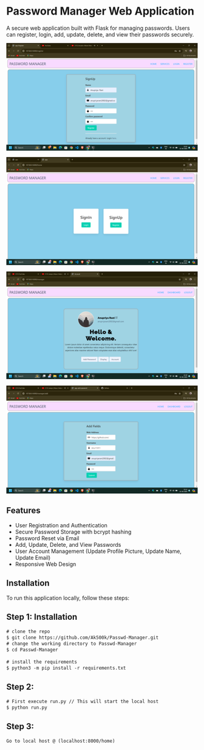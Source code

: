 # Password Manager Web Application

A secure web application built with Flask for managing passwords. Users can register, login, add, update, delete, and view their passwords securely.

![Capture1](https://github.com/Anu11411/PasswordManager/blob/main/Output_Screenshots/capture2.png?raw=true)

![Capture2](https://github.com/Anu11411/PasswordManager/blob/main/Output_Screenshots/capture1.png?raw=true)

![Capture3](https://github.com/Anu11411/PasswordManager/blob/main/Output_Screenshots/Capture4.png?raw=true)

![Capture4](https://github.com/Anu11411/PasswordManager/blob/main/Output_Screenshots/Capture3.png?raw=true)



## Features

- User Registration and Authentication
- Secure Password Storage with bcrypt hashing
- Password Reset via Email
- Add, Update, Delete, and View Passwords
- User Account Management (Update Profile Picture, Update Name, Update Email)
- Responsive Web Design

## Installation

To run this application locally, follow these steps:
## Step 1: Installation

```console
# clone the repo
$ git clone https://github.com/Ak500k/Passwd-Manager.git
# change the working directory to Passwd-Manager
$ cd Passwd-Manager

# install the requirements
$ python3 -m pip install -r requirements.txt
```


## Step 2: 
```
# First execute run.py // This will start the local host
$ python run.py
```
## Step 3: 
```
Go to local host @ (localhost:8000/home)
```
